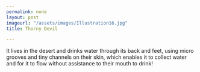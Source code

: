 ```yaml
---
permalink: none
layout: post
imageurl: "/assets/images/Illustration16.jpg"
title: Thorny Devil

---
```


It lives in the desert and drinks water through its back and feet, using micro grooves and tiny channels on their skin, which enables it to collect water and for it to flow without assistance to their mouth to drink! 
